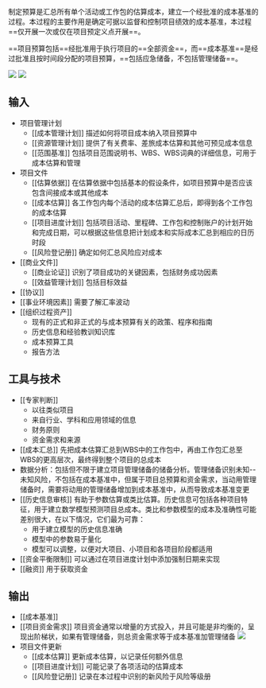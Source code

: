 制定预算是汇总所有单个活动或工作包的估算成本，建立一个经批准的成本基准的过程。本过程的主要作用是确定可据以监督和控制项目绩效的成本基准，本过程==仅开展一次或仅在项目预定义点开展==。

==项目预算包括==经批准用于执行项目的==全部资金==，而==成本基准==是经过批准且按时间段分配的项目预算，==包括应急储备，不包括管理储备==。

![](https://raw.githubusercontent.com/a812305914/PMP/main/img/202210092359751.png)
![](https://raw.githubusercontent.com/a812305914/PMP/main/img/202210092359194.png)

## 输入
+ 项目管理计划
	+ [[成本管理计划]] 描述如何将项目成本纳入项目预算中
	+ [[资源管理计划]] 提供了有关费率、差旅成本估算和其他可预见成本信息
	+ [[范围基准]] 包括项目范围说明书、WBS、WBS词典的详细信息，可用于成本估算和管理
+ 项目文件
	+ [[估算依据]] 在估算依据中包括基本的假设条件，如项目预算中是否应该包含间接成本或其他成本
	+ [[成本估算]] 各工作包内每个活动的成本估算汇总后，即得到各个工作包的成本估算
	+ [[项目进度计划]] 包括项目活动、里程碑、工作包和控制账户的计划开始和完成日期，可以根据这些信息把计划成本和实际成本汇总到相应的日历时段
	+ [[风险登记册]] 确定如何汇总风险应对成本
+ [[商业文件]]
	+ [[商业论证]] 识别了项目成功的关键因素，包括财务成功因素
	+ [[效益管理计划]] 包括目标效益
+ [[协议]]
+ [[事业环境因素]] 需要了解汇率波动
+ [[组织过程资产]]
	+ 现有的正式和非正式的与成本预算有关的政策、程序和指南
	+ 历史信息和经验教训知识库
	+ 成本预算工具
	+ 报告方法

## 工具与技术
+ [[专家判断]]
	+ 以往类似项目
	+ 来自行业、学科和应用领域的信息
	+ 财务原则
	+ 资金需求和来源
+ [[成本汇总]] 先把成本估算汇总到WBS中的工作包中，再由工作包汇总至WBS的更高层次，最终得到整个项目的总成本
+ 数据分析：包括但不限于建立项目管理储备的储备分析。管理储备识别未知--未知风险，不包括在成本基准中，但属于项目总预算和资金需求，当动用管理储备时，需要将动用的管理储备增加到成本基准中，从而导致成本基准变更
+ [[历史信息审核]] 有助于参数估算或类比估算。历史信息可包括各种项目特征，用于建立数学模型预测项目总成本。类比和参数模型的成本及准确性可能差别很大，在以下情况，它们最为可靠：
	+ 用于建立模型的历史信息准确
	+ 模型中的参数易于量化
	+ 模型可以调整，以便对大项目、小项目和各项目阶段都适用
+ [[资金平衡限制]] 可以通过在项目进度计划中添加强制日期来实现
+ [[融资]] 用于获取资金

## 输出
+ [[成本基准]]
+ [[项目资金需求]] 项目资金通常以增量的方式投入，并且可能是非均衡的，呈现出阶梯状，如果有管理储备，则总资金需求等于成本基准加管理储备
![](https://raw.githubusercontent.com/a812305914/PMP/main/img/202210100021457.png)
+ 项目文件更新
	+ [[成本估算]] 更新成本估算，以记录任何额外信息
	+ [[项目进度计划]] 可能记录了各项活动的估算成本
	+ [[风险登记册]] 记录在本过程中识别的新风险于风险等级册